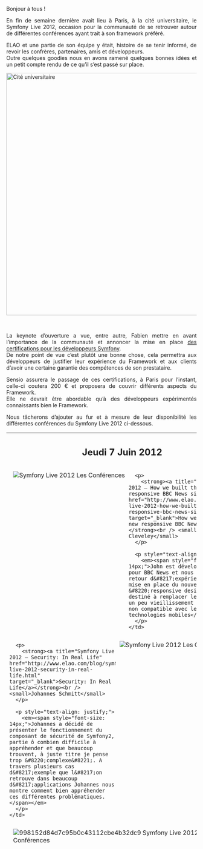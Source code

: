 
<p style="text-align: justify;">
  Bonjour à tous !
</p>

<p style="text-align: justify;">
  En fin de semaine dernière avait lieu à Paris, à la cité universitaire, le Symfony Live 2012, occasion pour la communauté de se retrouver autour de différentes conférences ayant trait à son framework préféré.
</p>

<p style="text-align: justify;">
  ELAO et une partie de son équipe y était, histoire de se tenir informé, de revoir les confrères, partenaires, amis et développeurs.<br /> Outre quelques goodies nous en avons ramené quelques bonnes idées et un petit compte rendu de ce qu&#8217;il s&#8217;est passé sur place.
</p>

<div class="ngg-gallery-singlepic-image ngg-center" style="max-width: 640px">
  <a href="http://old-blog.elao.dev/wp-content/gallery/sflive2012/img_4292.jpg"
		     title=""
             data-src="http://old-blog.elao.dev/wp-content/gallery/sflive2012/img_4292.jpg"
             data-thumbnail="http://old-blog.elao.dev/wp-content/gallery/sflive2012/thumbs/thumbs_img_4292.jpg"
             data-image-id="12"
             data-title="Cité universitaire"
             data-description=""
             target='_self'
             class="shutterset_62235bd430443547becf5f64e3fea415"> <img class="ngg-singlepic"
             src="http://www.elao.com/blog/nextgen-image/12/640x480x100/c43c3424e478ee26457591d82eb29fcd"
             alt="Cité universitaire"
             title="Cité universitaire"
              width="640" /> </a>
</div>

<span></span> 

&nbsp;

<p style="text-align: justify;">
  La keynote d&#8217;ouverture a vue, entre autre, Fabien mettre en avant l&#8217;importance de la communauté et annoncer la mise en place <a title="Certification développeur symfony" href="http://trainings.sensiolabs.com/en/training/symfony-certification" target="_blank">des certifications pour les développeurs Symfony</a>.<br /> De notre point de vue c&#8217;est plutôt une bonne chose, cela permettra aux développeurs de justifier leur expérience du Framework et aux clients d&#8217;avoir une certaine garantie des compétences de son prestataire.
</p>

<p style="text-align: justify;">
  Sensio assurera le passage de ces certifications, à Paris pour l&#8217;instant, celle-ci coutera 200 € et proposera de couvrir différents aspects du Framework.<br /> Elle ne devrait être abordable qu&#8217;à des développeurs expérimentés connaissants bien le Framework.
</p>

<p style="text-align: justify;">
  Nous tâcherons d&#8217;ajouter au fur et à mesure de leur disponibilité les différentes conférences du Symfony Live 2012 ci-dessous.
</p>

<table>
  <tr>
    <td style="text-align: center;">
      <h2>
        Jeudi 7 Juin 2012
      </h2>
    </td>
  </tr>
  
  <tr>
    <td>
      <div style="float: left; padding: 10px;">
        <img src="https://secure.gravatar.com/avatar/85a9fce93e576e9e99eed5a61a7e5c4a?s=100" alt=" Symfony Live 2012   Les Conférences"  title="Symfony Live 2012   Les Conférences" />
      </div>
      
      <p>
        <strong><a title="Symfony Live 2012 – How we built the new responsive BBC News site" href="http://www.elao.com/blog/symfony/symfony-live-2012-how-we-built-the-new-responsive-bbc-news-site.html" target="_blank">How we built the new responsive BBC News site</a></strong><br /> <small>John Cleveley</small>
      </p>
      
      <p style="text-align: justify;">
        <em><span style="font-size: 14px;">John est développeur senior pour BBC News et nous présente son retour d&#8217;expérience sur la mise en place du nouveau site &#8220;responsive design&#8221; destiné à remplacer le site actuel un peu vieillissement et surtout non compatible avec les nouvelles technologies mobiles</span>.</em>
      </p>
    </td>
  </tr>
  
  <tr>
    <td>
      <div style="float: right; padding: 10px;">
        <img src="https://secure.gravatar.com/avatar/96a13b96ece78afe3c2dc841edc4a8f5?s=100" alt=" Symfony Live 2012   Les Conférences"  title="Symfony Live 2012   Les Conférences" />
      </div>
      
      <p>
        <strong><a title="Symfony Live 2012 – Security: In Real Life" href="http://www.elao.com/blog/symfony/symfony-live-2012-security-in-real-life.html" target="_blank">Security: In Real Life</a></strong><br /> <small>Johannes Schmitt</small>
      </p>
      
      <p style="text-align: justify;">
        <em><span style="font-size: 14px;">Johannes a décidé de présenter le fonctionnement du composant de sécurité de Symfony2, partie ô combien difficile à appréhender et que beaucoup trouvent, à juste titre je pense trop &#8220;complexe&#8221;. A travers plusieurs cas d&#8217;exemple que l&#8217;on retrouve dans beaucoup d&#8217;applications Johannes nous montre comment bien appréhender ces différentes problématiques.</span></em>
      </p>
    </td>
  </tr>
  
  <tr>
    <td>
      <div style="float: left; padding: 10px;">
        <img src="https://connect.sensiolabs.com/media/cache/100x100/uploads/user/998152d84d7c95b0c43112cbe4b32dc9.jpg" alt="998152d84d7c95b0c43112cbe4b32dc9 Symfony Live 2012   Les Conférences"  title="Symfony Live 2012   Les Conférences" />
      </div>
      
      <p>
        <strong><a title="Symfony Live 2012 – What do I get from the full stack framework ?" href="/blog/non-classe/symfony-live-2012-what-do-i-get-from-the-full-stack-framework.html" target="_blank">What do I get from the full stack framework ?</a></strong><br /> <small>Richard Miller</small></td> </tr> <tr>
          <td>
            <div style="float: right; padding: 10px;">
              <img src="https://secure.gravatar.com/avatar/d3310363d86297724ddf91c04294f8fd?s=100" alt=" Symfony Live 2012   Les Conférences"  title="Symfony Live 2012   Les Conférences" />
            </div>
            
            <p>
              <strong><a href="http://www.elao.com/blog/symfony/symfony-live-2012-what-mom-never-told-you-about-bundle-configurations.html" title="Symfony Live 2012 – What mom never told you about Bundle configurations" target="_blank">What mom never told you about Bundle configurations</a> </strong><br /> <small>Dennis Benkert</small></td> </tr> <tr>
                <td>
                  <div style="float: left; padding: 10px;">
                    <img src="https://connect.sensiolabs.com/api/images/92755778-7f2a-478b-982e-d97d667d7b8a.png?format=100x100" alt=" Symfony Live 2012   Les Conférences"  title="Symfony Live 2012   Les Conférences" />
                  </div>
                  
                  <p>
                    <strong><a href="http://www.elao.com/blog/symfony/symfony-live-2012-advanced-silex.html" title="Symfony Live 2012 – Advanced Silex" target="_blank">Advanced Silex</a></strong><br /> <small>Igor Wiedler</small>
                  </p>
                  
                  <p style="text-align: justify;">
                    <em><span style="font-size: 14px;">Lors de cette conférence Igor à présenté le micro-framework Silex, basé sur les composants Symfony2, en passant en revue les différents éléments qui le composent.</span>.</em>
                  </p>
                </td>
              </tr>
              
              <tr>
                <td>
                  <div style="float: right; padding: 10px;">
                    <img src="https://connect.sensiolabs.com/api/images/fed0c5ad-b7b5-4024-a751-0974f7465e75.png?format=100x100" alt=" Symfony Live 2012   Les Conférences"  title="Symfony Live 2012   Les Conférences" />
                  </div>
                  
                  <p>
                    <strong>Using MongoDB responsibly</strong><br /> <small>Jeremy Mikola</small></td> </tr> <tr>
                      <td>
                        <div style="float: left; padding: 10px;">
                          <img src="https://connect.sensiolabs.com/api/images/9580cbd7-9331-46bb-84bd-3fec8a841944.png?format=100x100" alt=" Symfony Live 2012   Les Conférences"  title="Symfony Live 2012   Les Conférences" />
                        </div>
                        
                        <p>
                          <strong>Symfony2 components to the rescue of your PHP projects</strong><br /> <small>Xavier Lacot</small></td> </tr> <tr>
                            <td>
                              <div style="float: right; padding: 10px;">
                                <img src="https://secure.gravatar.com/avatar/96a13b96ece78afe3c2dc841edc4a8f5?s=100" alt=" Symfony Live 2012   Les Conférences"  title="Symfony Live 2012   Les Conférences" />
                              </div>
                              
                              <p>
                                <strong>twig.js: The Templating Engine for the Client-Side</strong><br /> <small>Johannes Schmitt</small></td> </tr> </tbody> </table>